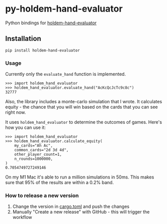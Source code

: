 # py-holdem-hand-evaluator
Python bindings for [holdem-hand-evaluator](https://github.com/ipeterov/py-holdem-hand-evaluator/blob/main/pyproject.toml)


## Installation

```shell
pip install holdem-hand-evaluator
```

### Usage

Currently only the `evaluate_hand` function is implemented.

```
>>> import holdem_hand_evaluator
>>> holdem_hand_evaluator.evaluate_hand("AcKcQcJcTc9c8c")
32777
```

Also, the library includes a monte-carlo simulation that I wrote. It calculates equity - the chance that you will win based on the cards that you can see right now.

It uses `holdem_hand_evaluator` to determine the outcomes of games. Here's how you can use it:

```
>>> import holdem_hand_evaluator
>>> holdem_hand_evaluator.calculate_equity(
    my_cards="Ah Ac",
    common_cards="2d 3d 4d",
    other_player_count=1,
    n_rounds=1000000,
)
0.7054749727249146
```

On my M1 Mac it's able to run a million simulations in 50ms. This makes sure that 95% of the results are within a 0.2% band.

### How to release a new version

1. Change the version in [cargo.toml](cargo.toml) and push the changes
2. Manually "Create a new release" with GitHub - this will trigger the workflow
